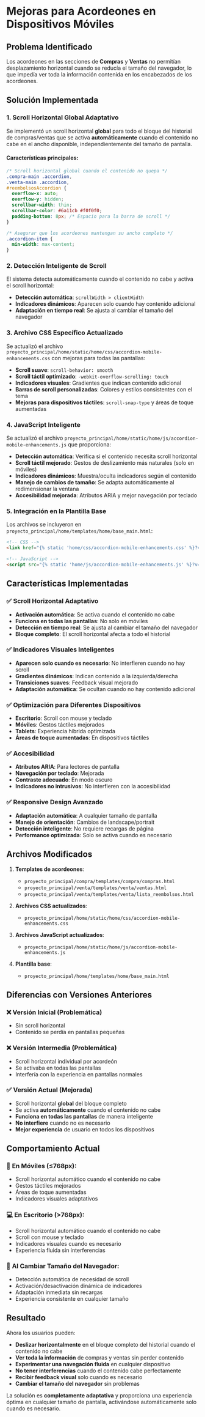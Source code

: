 # Mejoras para Acordeones en Dispositivos Móviles

## Problema Identificado

Los acordeones en las secciones de **Compras** y **Ventas** no permitían desplazamiento horizontal cuando se reducía el tamaño del navegador, lo que impedía ver toda la información contenida en los encabezados de los acordeones.

## Solución Implementada

### 1. Scroll Horizontal Global Adaptativo

Se implementó un scroll horizontal **global** para todo el bloque del historial de compras/ventas que se activa **automáticamente** cuando el contenido no cabe en el ancho disponible, independientemente del tamaño de pantalla.

#### Características principales:

```css
/* Scroll horizontal global cuando el contenido no quepa */
.compra-main .accordion,
.venta-main .accordion,
#reembolsosAccordion {
  overflow-x: auto;
  overflow-y: hidden;
  scrollbar-width: thin;
  scrollbar-color: #6a11cb #f0f0f0;
  padding-bottom: 8px; /* Espacio para la barra de scroll */
}

/* Asegurar que los acordeones mantengan su ancho completo */
.accordion-item {
  min-width: max-content;
}
```

### 2. Detección Inteligente de Scroll

El sistema detecta automáticamente cuando el contenido no cabe y activa el scroll horizontal:

- **Detección automática**: `scrollWidth > clientWidth`
- **Indicadores dinámicos**: Aparecen solo cuando hay contenido adicional
- **Adaptación en tiempo real**: Se ajusta al cambiar el tamaño del navegador

### 3. Archivo CSS Específico Actualizado

Se actualizó el archivo `proyecto_principal/home/static/home/css/accordion-mobile-enhancements.css` con mejoras para todas las pantallas:

- **Scroll suave**: `scroll-behavior: smooth`
- **Scroll táctil optimizado**: `-webkit-overflow-scrolling: touch`
- **Indicadores visuales**: Gradientes que indican contenido adicional
- **Barras de scroll personalizadas**: Colores y estilos consistentes con el tema
- **Mejoras para dispositivos táctiles**: `scroll-snap-type` y áreas de toque aumentadas

### 4. JavaScript Inteligente

Se actualizó el archivo `proyecto_principal/home/static/home/js/accordion-mobile-enhancements.js` que proporciona:

- **Detección automática**: Verifica si el contenido necesita scroll horizontal
- **Scroll táctil mejorado**: Gestos de deslizamiento más naturales (solo en móviles)
- **Indicadores dinámicos**: Muestra/oculta indicadores según el contenido
- **Manejo de cambios de tamaño**: Se adapta automáticamente al redimensionar la ventana
- **Accesibilidad mejorada**: Atributos ARIA y mejor navegación por teclado

### 5. Integración en la Plantilla Base

Los archivos se incluyeron en `proyecto_principal/home/templates/home/base_main.html`:

```html
<!-- CSS -->
<link href="{% static 'home/css/accordion-mobile-enhancements.css' %}?v=1.0" rel="stylesheet" />

<!-- JavaScript -->
<script src="{% static 'home/js/accordion-mobile-enhancements.js' %}?v=1.0"></script>
```

## Características Implementadas

### ✅ Scroll Horizontal Adaptativo
- **Activación automática**: Se activa cuando el contenido no cabe
- **Funciona en todas las pantallas**: No solo en móviles
- **Detección en tiempo real**: Se ajusta al cambiar el tamaño del navegador
- **Bloque completo**: El scroll horizontal afecta a todo el historial

### ✅ Indicadores Visuales Inteligentes
- **Aparecen solo cuando es necesario**: No interfieren cuando no hay scroll
- **Gradientes dinámicos**: Indican contenido a la izquierda/derecha
- **Transiciones suaves**: Feedback visual mejorado
- **Adaptación automática**: Se ocultan cuando no hay contenido adicional

### ✅ Optimización para Diferentes Dispositivos
- **Escritorio**: Scroll con mouse y teclado
- **Móviles**: Gestos táctiles mejorados
- **Tablets**: Experiencia híbrida optimizada
- **Áreas de toque aumentadas**: En dispositivos táctiles

### ✅ Accesibilidad
- **Atributos ARIA**: Para lectores de pantalla
- **Navegación por teclado**: Mejorada
- **Contraste adecuado**: En modo oscuro
- **Indicadores no intrusivos**: No interfieren con la accesibilidad

### ✅ Responsive Design Avanzado
- **Adaptación automática**: A cualquier tamaño de pantalla
- **Manejo de orientación**: Cambios de landscape/portrait
- **Detección inteligente**: No requiere recargas de página
- **Performance optimizada**: Solo se activa cuando es necesario

## Archivos Modificados

1. **Templates de acordeones**:
   - `proyecto_principal/compra/templates/compra/compras.html`
   - `proyecto_principal/venta/templates/venta/ventas.html`
   - `proyecto_principal/venta/templates/venta/lista_reembolsos.html`

2. **Archivos CSS actualizados**:
   - `proyecto_principal/home/static/home/css/accordion-mobile-enhancements.css`

3. **Archivos JavaScript actualizados**:
   - `proyecto_principal/home/static/home/js/accordion-mobile-enhancements.js`

4. **Plantilla base**:
   - `proyecto_principal/home/templates/home/base_main.html`

## Diferencias con Versiones Anteriores

### ❌ Versión Inicial (Problemática)
- Sin scroll horizontal
- Contenido se perdía en pantallas pequeñas

### ❌ Versión Intermedia (Problemática)
- Scroll horizontal individual por acordeón
- Se activaba en todas las pantallas
- Interfería con la experiencia en pantallas normales

### ✅ Versión Actual (Mejorada)
- Scroll horizontal **global** del bloque completo
- Se activa **automáticamente** cuando el contenido no cabe
- **Funciona en todas las pantallas** de manera inteligente
- **No interfiere** cuando no es necesario
- **Mejor experiencia** de usuario en todos los dispositivos

## Comportamiento Actual

### 📱 **En Móviles** (≤768px):
- Scroll horizontal automático cuando el contenido no cabe
- Gestos táctiles mejorados
- Áreas de toque aumentadas
- Indicadores visuales adaptativos

### 💻 **En Escritorio** (>768px):
- Scroll horizontal automático cuando el contenido no cabe
- Scroll con mouse y teclado
- Indicadores visuales cuando es necesario
- Experiencia fluida sin interferencias

### 🔄 **Al Cambiar Tamaño del Navegador**:
- Detección automática de necesidad de scroll
- Activación/desactivación dinámica de indicadores
- Adaptación inmediata sin recargas
- Experiencia consistente en cualquier tamaño

## Resultado

Ahora los usuarios pueden:
- **Deslizar horizontalmente** en el bloque completo del historial cuando el contenido no cabe
- **Ver toda la información** de compras y ventas sin perder contenido
- **Experimentar una navegación fluida** en cualquier dispositivo
- **No tener interferencias** cuando el contenido cabe perfectamente
- **Recibir feedback visual** solo cuando es necesario
- **Cambiar el tamaño del navegador** sin problemas

La solución es **completamente adaptativa** y proporciona una experiencia óptima en cualquier tamaño de pantalla, activándose automáticamente solo cuando es necesario. 